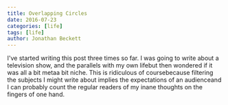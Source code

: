 ```yaml
---
title: Overlapping Circles
date: 2016-07-23
categories: [life]
tags: [life]
author: Jonathan Beckett
---
```


I've started writing this post three times so far. I was going to write about a television show, and the parallels with my own lifebut then wondered if it was all a bit metaa bit niche. This is ridiculous of coursebecause filtering the subjects I might write about implies the expectations of an audienceand I can probably count the regular readers of my inane thoughts on the fingers of one hand.